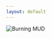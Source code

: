 ```yaml
---
layout: default
---
```

<style>
h1 {
    color: darkorange;
}
.terminal {
    text-align: left;
    justify-content: center;
}
</style>

<div class="center">
<img src="{{ site.baseurl }} {% link /images/BurningMUD_ASCII_Logo.png %} " alt="Burning MUD">

<div id="terminal" class="terminal"></div>

<script>
const terminal = document.getElementById("terminal");
const lines = [
    "Out of the burning ashes",
    "Rose a new life",
    "A new creature",
    "Born into the Burning world"
];
const typeSpeed = 50;

let currentLineIndex = 0;
let currentCharIndex = 0;

function typeLine() {
    if (currentCharIndex < lines[currentLineIndex].length) {
        terminal.innerHTML += lines[currentLineIndex].charAt(currentCharIndex);
        currentCharIndex++;
        setTimeout(typeLine, typeSpeed);
    } else {
        terminal.innerHTML += '<br>';
        currentCharIndex = 0;
        currentLineIndex++;
        if (currentLineIndex < lines.length) {
            setTimeout(typeLine, 500); // 500ms delay between lines
        }
    }
}

typeLine();  // Start the typewriter effect
</script>

